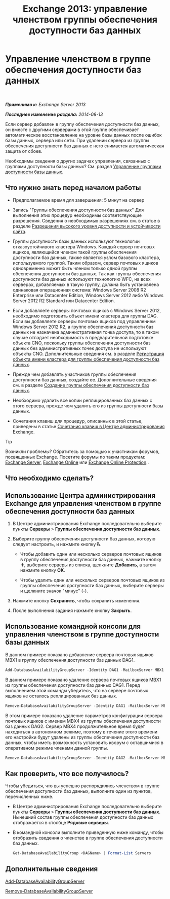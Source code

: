 ﻿---
title: 'Exchange 2013: управление членством группы обеспечения доступности баз данных'
TOCTitle: Управление членством в группе обеспечения доступности баз данных
ms:assetid: fb2ea15e-96d5-4045-b75b-b0aa5fc60479
ms:mtpsurl: https://technet.microsoft.com/ru-ru/library/Dd351278(v=EXCHG.150)
ms:contentKeyID: 50489505
ms.date: 05/22/2018
mtps_version: v=EXCHG.150
ms.translationtype: MT
---

# Управление членством в группе обеспечения доступности баз данных

 

_**Применимо к:** Exchange Server 2013_

_**Последнее изменение раздела:** 2014-08-13_

Если сервер добавлен в группу обеспечения доступности баз данных, он вместе с другими серверами в этой группе обеспечивает автоматическое восстановление на уровне базы данных после ошибок базы данных, сервера или сети. При удалении сервера из группы обеспечения доступности баз данных с него снимается автоматическая защита от сбоев.

Необходимы сведения о других задачах управления, связанных с группами доступности базы данных? См. раздел [Управление группами доступности базы данных](managing-database-availability-groups-exchange-2013-help.md).

## Что нужно знать перед началом работы

  - Предполагаемое время для завершения: 5 минут на сервер

  - Запись "Группы обеспечения доступности баз данных" Для выполнения этих процедур необходимы соответствующие разрешения. Сведения о необходимых разрешениях см. в статье в разделе [Разрешения высокого уровня доступности и устойчивости сайта](high-availability-and-site-resilience-permissions-exchange-2013-help.md).

  - Группы доступности базы данных используют технологии отказоустойчивого кластера Windows. Каждый сервер почтовых ящиков, являющийся членом такой группы обеспечения доступности баз данных, также является узлом базового кластера, используемого группой. Таким образом, сервер почтовых ящиков одновременно может быть членом только одной группы обеспечения доступности баз данных. Так как группы обеспечения доступности баз данных используют технологию WFC, на всех серверах, добавляемых в такую группу, должна быть установлена одинаковая операционная система: Windows Server 2008 R2 Enterprise или Datacenter Edition, Windows Server 2012 либо Windows Server 2012 R2 Standard или Datacenter Edition.

  - Если добавляете серверы почтовых ящиков с Windows Server 2012, необходимо подготовить объект имени кластера для группы DAG. Если вы добавляете серверы почтовых ящиков под управлением Windows Server 2012 R2, а группе обеспечения доступности баз данных не назначена административная точка доступа, то в таком случае отпадает необходимость в предварительной подготовке объекта CNO, поскольку группы обеспечения доступности баз данных без административных точек доступа не используют объекты CNO. Дополнительные сведения см. в разделе [Регистрация объекта имени кластера для группы обеспечения доступности баз данных](pre-stage-the-cluster-name-object-for-a-database-availability-group-exchange-2013-help.md).

  - Прежде чем добавлять участников группы обеспечения доступности баз данных, создайте ее. Дополнительные сведения см. в разделе [Создание группы обеспечения доступности баз данных](create-a-database-availability-group-exchange-2013-help.md).

  - Необходимо удалить все копии реплицированных баз данных с этого сервера, прежде чем удалить его из группы доступности базы данных.

  - Сочетания клавиш для процедур, описанных в этой статье, приведены в статье [Сочетания клавиш в Центре администрирования Exchange](keyboard-shortcuts-in-the-exchange-admin-center-exchange-online-protection-help.md).

> [!TIP]  
> Возникли проблемы? Обратитесь за помощью к участникам форумов, посвященных Exchange. Посетите форумы по таким продуктам: <a href="https://go.microsoft.com/fwlink/p/?linkid=60612">Exchange Server</a>, <a href="https://go.microsoft.com/fwlink/p/?linkid=267542">Exchange Online</a> или <a href="https://go.microsoft.com/fwlink/p/?linkid=285351">Exchange Online Protection</a>..


## Что необходимо сделать?

## Использование Центра администрирования Exchange для управления членством в группе обеспечения доступности баз данных

1.  В Центре администрирования Exchange последовательно выберите пункты **Серверы** \> **Группы обеспечения доступности баз данных**.

2.  Выберите группу обеспечения доступности баз данных, которую следует настроить, и нажмите кнопку ![Управление участниками группы DAG](images/Dd351278.d567ae56-d6cd-4edb-ab67-ad8f7c58f337(EXCHG.150).gif "Управление участниками группы DAG").
    
      - Чтобы добавить один или несколько серверов почтовых ящиков в группу обеспечения доступности баз данных, нажмите кнопку ![Значок добавления](images/JJ218640.c1e75329-d6d7-4073-a27d-498590bbb558(EXCHG.150).gif "Значок добавления"), выберите серверы из списка, щелкните **Добавить**, а затем нажмите кнопку **ОК**.
    
      - Чтобы удалить один или несколько серверов почтовых ящиков из группы обеспечения доступности баз данных, выберите серверы и щелкните значок "минус" (-).

3.  Нажмите кнопку **Сохранить**, чтобы сохранить изменения.

4.  После выполнения задания нажмите кнопку **Закрыть**.

## Использование командной консоли для управления членством в группе доступности базы данных

В данном примере показано добавление сервера почтовых ящиков MBX1 в группу обеспечения доступности баз данных DAG1.

```powershell
Add-DatabaseAvailabilityGroupServer -Identity DAG1 -MailboxServer MBX1
```

В данном примере показано удаление сервера почтовых ящиков MBX1 из группы обеспечения доступности баз данных DAG1. Перед выполнением этой команды убедитесь, что на сервере почтовых ящиков не осталось реплицированных баз данных.

```powershell
Remove-DatabaseAvailabilityGroupServer -Identity DAG1 -MailboxServer MBX1
```

В этом примере показано удаление параметров конфигурации сервера почтовых ящиков с именем MBX4 из группы обеспечения доступности баз данных DAG2. Сервер MBX4 продолжительное время будет находиться в автономном режиме, поэтому в течение этого времени его настройки будут удалены из группы обеспечения доступности баз данных, чтобы иметь возможность установить кворум с оставшимися в оперативном режиме членами данной группы.

```powershell
Remove-DatabaseAvailabilityGroupServer -Identity DAG2 -MailboxServer MBX4 -ConfigurationOnly
```

## Как проверить, что все получилось?

Чтобы убедиться, что вы успешно распорядились членством в группе обеспечения доступности баз данных, выполните один из пунктов, перечисленных ниже.

  - В Центре администрирования Exchange последовательно выберите пункты **Серверы** \> **Группы обеспечения доступности баз данных**. Нынешний состав группы обеспечения доступности баз данных отображается в столбце **Рядовые серверы**.

  - В командной консоли выполните приведенную ниже команду, чтобы отобразить сведения о членстве в группе обеспечения доступности баз данных.
    
    ```powershell
    Get-DatabaseAvailabilityGroup <DAGName> | Format-List Servers
    ```

## Дополнительные сведения

[Add-DatabaseAvailabilityGroupServer](https://technet.microsoft.com/ru-ru/library/dd298049\(v=exchg.150\))

[Remove-DatabaseAvailabilityGroupServer](https://technet.microsoft.com/ru-ru/library/dd297956\(v=exchg.150\))

